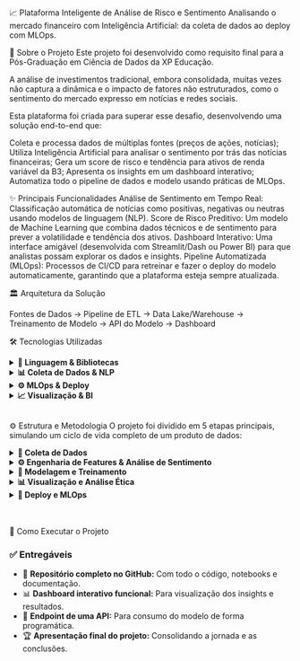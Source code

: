 📈 Plataforma Inteligente de Análise de Risco e Sentimento
Analisando o mercado financeiro com Inteligência Artificial: da coleta de dados ao deploy com MLOps.



🎯 Sobre o Projeto
Este projeto foi desenvolvido como requisito final para a Pós-Graduação em Ciência de Dados da XP Educação.

A análise de investimentos tradicional, embora consolidada, muitas vezes não captura a dinâmica e o impacto de fatores não estruturados, como o sentimento do mercado expresso em notícias e redes sociais.

Esta plataforma foi criada para superar esse desafio, desenvolvendo uma solução end-to-end que:

Coleta e processa dados de múltiplas fontes (preços de ações, notícias);
Utiliza Inteligência Artificial para analisar o sentimento por trás das notícias financeiras;
Gera um score de risco e tendência para ativos de renda variável da B3;
Apresenta os insights em um dashboard interativo;
Automatiza todo o pipeline de dados e modelo usando práticas de MLOps.

✨ Principais Funcionalidades
Análise de Sentimento em Tempo Real: Classificação automática de notícias como positivas, negativas ou neutras usando modelos de linguagem (NLP).
Score de Risco Preditivo: Um modelo de Machine Learning que combina dados técnicos e de sentimento para prever a volatilidade e tendência dos ativos.
Dashboard Interativo: Uma interface amigável (desenvolvida com Streamlit/Dash ou Power BI) para que analistas possam explorar os dados e insights.
Pipeline Automatizada (MLOps): Processos de CI/CD para retreinar e fazer o deploy do modelo automaticamente, garantindo que a plataforma esteja sempre atualizada.

🏛️ Arquitetura da Solução


Fontes de Dados -> Pipeline de ETL -> Data Lake/Warehouse -> Treinamento de Modelo -> API do Modelo -> Dashboard


🛠️ Tecnologias Utilizadas

<details>
  <summary><strong>🐍 Linguagem & Bibliotecas</strong></summary>
  <br>
  <div>
    <img src="https://img.shields.io/badge/Python-3776AB?style=for-the-badge&logo=python&logoColor=white" />
    <img src="https://img.shields.io/badge/Pandas-150458?style=for-the-badge&logo=pandas&logoColor=white" />
    <img src="https://img.shields.io/badge/Numpy-013243?style=for-the-badge&logo=numpy&logoColor=white" />
    <img src="https://img.shields.io/badge/scikit_learn-F7931E?style=for-the-badge&logo=scikit-learn&logoColor=white" />
    <img src="https://img.shields.io/badge/TensorFlow-FF6F00?style=for-the-badge&logo=tensorflow&logoColor=white" />
  </div>
</details>

<details>
  <summary><strong>📊 Coleta de Dados & NLP</strong></summary>
  <br>
  <div>
    <img src="https://img.shields.io/badge/Beautiful_Soup-000000?style=for-the-badge&logo=python&logoColor=white" />
    <img src="https://img.shields.io/badge/Hugging_Face-FFD21E?style=for-the-badge&logo=huggingface&logoColor=black" />
    <img src="https://img.shields.io/badge/NLTK-30AADD?style=for-the-badge&logo=python&logoColor=white" />
  </div>
</details>

<details>
  <summary><strong>⚙️ MLOps & Deploy</strong></summary>
  <br>
  <div>
    <img src="https://img.shields.io/badge/Docker-2496ED?style=for-the-badge&logo=docker&logoColor=white" />
    <img src="https://img.shields.io/badge/GitHub_Actions-2088FF?style=for-the-badge&logo=github-actions&logoColor=white" />
    <img src="https://img.shields.io/badge/Amazon_AWS-232F3E?style=for-the-badge&logo=amazon-aws&logoColor=white" />
    <img src="https://img.shields.io/badge/Microsoft_Azure-0078D4?style=for-the-badge&logo=microsoft-azure&logoColor=white" />
  </div>
</details>

<details>
  <summary><strong>📈 Visualização & BI</strong></summary>
  <br>
  <div>
    <img src="https://img.shields.io/badge/Streamlit-FF4B4B?style=for-the-badge&logo=streamlit&logoColor=white" />
    <img src="https://img.shields.io/badge/Plotly-3F4F75?style=for-the-badge&logo=plotly&logoColor=white" />
    <img src="https://img.shields.io/badge/Power_BI-F2C811?style=for-the-badge&logo=power-bi&logoColor=black" />
    <img src="https://img.shields.io/badge/Matplotlib-11557c?style=for-the-badge&logo=matplotlib&logoColor=white" />
  </div>
</details>
<br>

⚙️ Estrutura e Metodologia
O projeto foi dividido em 5 etapas principais, simulando um ciclo de vida completo de um produto de dados:

<details>
  <summary><strong>💾 Coleta de Dados</strong></summary>
  <br>
  <div>
    <img src="https://img.shields.io/badge/Data_Acquisition-blue?style=for-the-badge&logo=database&logoColor=white" alt="Coleta de Dados Badge"/>
  </div>
  <br>
  Extração de dados históricos de cotações da B3 e notícias relevantes de portais financeiros, criando nosso dataset inicial.
</details>

<details>
  <summary><strong>⚙️ Engenharia de Features & Análise de Sentimento</strong></summary>
  <br>
  <div>
    <img src="https://img.shields.io/badge/Feature_Engineering-orange?style=for-the-badge&logo=gear&logoColor=white" alt="Engenharia de Features Badge"/>
    <img src="https://img.shields.io/badge/Sentiment_Analysis-purple?style=for-the-badge&logo=comment-dots&logoColor=white" alt="Análise de Sentimento Badge"/>
  </div>
  <br>
  Limpeza dos dados, criação de indicadores técnicos (médias móveis, volatilidade) e, crucialmente, a aplicação de um modelo de NLP para transformar notícias em um score de sentimento numérico.
</details>

<details>
  <summary><strong>🧠 Modelagem e Treinamento</strong></summary>
  <br>
  <div>
    <img src="https://img.shields.io/badge/Model_Training-brightgreen?style=for-the-badge&logo=brain&logoColor=white" alt="Modelagem e Treinamento Badge"/>
    <img src="https://img.shields.io/badge/Machine_Learning-red?style=for-the-badge&logo=robot&logoColor=white" alt="Machine Learning Badge"/>
  </div>
  <br>
  Desenvolvimento e comparação de modelos de Machine Learning (desde XGBoost até Redes Neurais) para prever o risco/tendência do ativo com base nas features criadas.
</details>

<details>
  <summary><strong>📊 Visualização e Análise Ética</strong></summary>
  <br>
  <div>
    <img src="https://img.shields.io/badge/Data_Visualization-lightgrey?style=for-the-badge&logo=chart-bar&logoColor=black" alt="Visualização Badge"/>
    <img src="https://img.shields.io/badge/Ethical_Analysis-yellow?style=for-the-badge&logo=balance-scale&logoColor=black" alt="Análise Ética Badge"/>
  </div>
  <br>
  Construção de um dashboard interativo para apresentar os resultados de forma clara. Esta etapa também incluiu uma reflexão sobre a governança e os vieses éticos do modelo.
</details>

<details>
  <summary><strong>🚀 Deploy e MLOps</strong></summary>
  <br>
  <div>
    <img src="https://img.shields.io/badge/Deployment-blueviolet?style=for-the-badge&logo=rocket&logoColor=white" alt="Deploy Badge"/>
    <img src="https://img.shields.io/badge/MLOps-9cf?style=for-the-badge&logo=cloud&logoColor=white" alt="MLOps Badge"/>
  </div>
  <br>
  A etapa final e o grande diferencial. O modelo foi containerizado com Docker e um pipeline de CI/CD foi criado para automatizar o retreinamento e o deploy, tornando a solução robusta e escalável.
</details>
<br>
<br>

🚀 Como Executar o Projeto

### ✅ Entregáveis

* 🐙 **Repositório completo no GitHub:** Com todo o código, notebooks e documentação.
* 📊 **Dashboard interativo funcional:** Para visualização dos insights e resultados.
* 🔌 **Endpoint de uma API:** Para consumo do modelo de forma programática.
* 🏆 **Apresentação final do projeto:** Consolidando a jornada e as conclusões.
